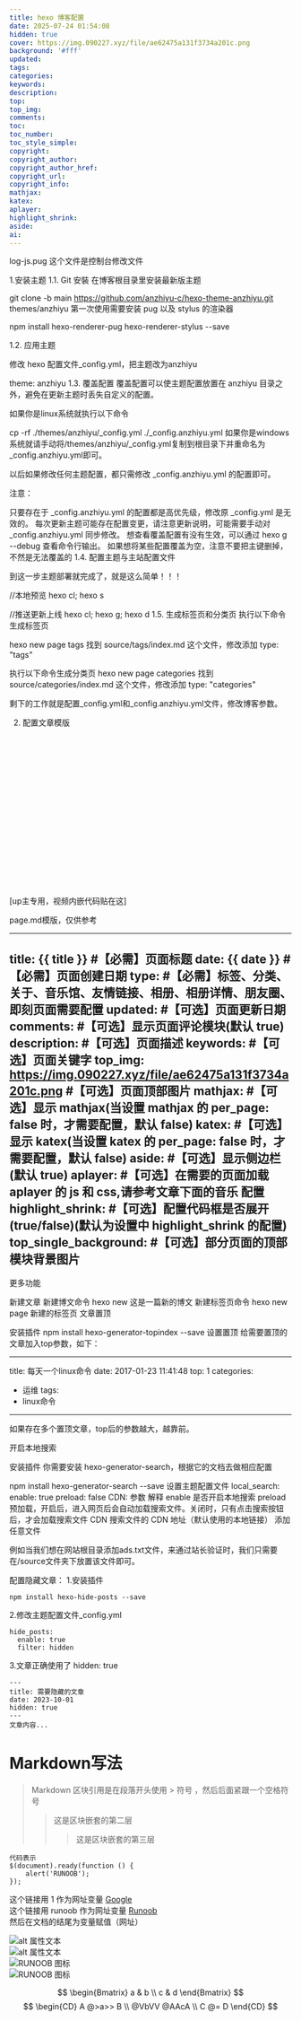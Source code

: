 ```yaml
---
title: hexo 博客配置
date: 2025-07-24 01:54:08
hidden: true
cover: https://img.090227.xyz/file/ae62475a131f3734a201c.png
background: '#fff'
updated:
tags:
categories:
keywords:
description:
top:
top_img:
comments:
toc:
toc_number:
toc_style_simple:
copyright:
copyright_author:
copyright_author_href:
copyright_url:
copyright_info:
mathjax:
katex:
aplayer:
highlight_shrink:
aside:
ai:
---
```


log-js.pug 这个文件是控制台修改文件

1.安装主题
1.1. Git 安裝
在博客根目录里安装最新版主题

git clone -b main https://github.com/anzhiyu-c/hexo-theme-anzhiyu.git themes/anzhiyu
第一次使用需要安装 pug 以及 stylus 的渲染器

npm install hexo-renderer-pug hexo-renderer-stylus --save

1.2. 应用主题

修改 hexo 配置文件_config.yml，把主题改为anzhiyu

theme: anzhiyu
1.3. 覆盖配置
覆盖配置可以使主题配置放置在 anzhiyu 目录之外，避免在更新主题时丢失自定义的配置。

如果你是linux系统就执行以下命令

cp -rf ./themes/anzhiyu/_config.yml ./_config.anzhiyu.yml
如果你是windows系统就请手动将/themes/anzhiyu/_config.yml复制到根目录下并重命名为_config.anzhiyu.yml即可。

以后如果修改任何主题配置，都只需修改 _config.anzhiyu.yml 的配置即可。

注意：

只要存在于 _config.anzhiyu.yml 的配置都是高优先级，修改原 _config.yml 是无效的。
每次更新主题可能存在配置变更，请注意更新说明，可能需要手动对 _config.anzhiyu.yml 同步修改。
想查看覆盖配置有没有生效，可以通过 hexo g --debug 查看命令行输出。
如果想将某些配置覆盖为空，注意不要把主键删掉，不然是无法覆盖的
1.4. 配置主题与主站配置文件

到这一步主题部署就完成了，就是这么简单！！！

//本地预览
hexo cl; hexo s

//推送更新上线
hexo cl; hexo g; hexo d
1.5. 生成标签页和分类页
执行以下命令生成标签页

hexo new page tags
找到 source/tags/index.md 这个文件，修改添加 type: "tags"

执行以下命令生成分类页
hexo new page categories
找到 source/categories/index.md 这个文件，修改添加 type: "categories"

剩下的工作就是配置_config.yml和_config.anzhiyu.yml文件，修改博客参数。

2. 配置文章模版


<div class="video-container">
[up主专用，视频内嵌代码贴在这]
</div>

<style>
.video-container {
    position: relative;
    width: 100%;
    padding-top: 56.25%; /* 16:9 aspect ratio (height/width = 9/16 * 100%) */
}

.video-container iframe {
    position: absolute;
    top: 0;
    left: 0;
    width: 100%;
    height: 100%;
}
</style>

page.md模版，仅供参考

---
title: {{ title }} #【必需】页面标题
date: {{ date }} #【必需】页面创建日期
type: #【必需】标签、分类、关于、音乐馆、友情链接、相册、相册详情、朋友圈、即刻页面需要配置
updated: #【可选】页面更新日期
comments: #【可选】显示页面评论模块(默认 true)
description: #【可选】页面描述
keywords: #【可选】页面关键字
top_img: https://img.090227.xyz/file/ae62475a131f3734a201c.png #【可选】页面顶部图片
mathjax: #【可选】显示 mathjax(当设置 mathjax 的 per_page: false 时，才需要配置，默认 false)
katex: #【可选】显示 katex(当设置 katex 的 per_page: false 时，才需要配置，默认 false)
aside: #【可选】显示侧边栏 (默认 true)
aplayer: #【可选】在需要的页面加载 aplayer 的 js 和 css,请参考文章下面的音乐 配置
highlight_shrink: #【可选】配置代码框是否展开(true/false)(默认为设置中 highlight_shrink 的配置)
top_single_background: #【可选】部分页面的顶部模块背景图片
---

更多功能

新建文章
新建博文命令
hexo new 这是一篇新的博文
新建标签页命令
hexo new page 新建的标签页
文章置顶

安装插件
npm install hexo-generator-topindex --save
设置置顶
给需要置顶的文章加入top参数，如下：

---
title: 每天一个linux命令
date: 2017-01-23 11:41:48
top: 1
categories:
- 运维
tags:
- linux命令
---
如果存在多个置顶文章，top后的参数越大，越靠前。

开启本地搜索

安装插件
你需要安装 hexo-generator-search，根据它的文档去做相应配置

npm install hexo-generator-search --save
设置主题配置文件
local_search:
  enable: true
  preload: false
  CDN:
参数	解释
enable	是否开启本地搜索
preload	预加载，开启后，进入网页后会自动加载搜索文件。关闭时，只有点击搜索按钮后，才会加载搜索文件
CDN	搜索文件的 CDN 地址（默认使用的本地链接）
添加任意文件

例如当我们想在网站根目录添加ads.txt文件，来通过站长验证时，我们只需要在/source文件夹下放置该文件即可。


配置隐藏文章：
1.安装插件
```
npm install hexo-hide-posts --save
```

2.修改主题配置文件_config.yml
```
hide_posts:
  enable: true
  filter: hidden
```

3.文章正确使用了 hidden: true
```
---
title: 需要隐藏的文章
date: 2023-10-01
hidden: true
---
文章内容...
```


# Markdown写法
> Markdown 区块引用是在段落开头使用 > 符号 ，然后后面紧跟一个空格符号
>> 这是区块嵌套的第二层
>>> 这是区块嵌套的第三层    
    
```
代码表示
$(document).ready(function () {
    alert('RUNOOB');
});
```

这个链接用 1 作为网址变量 [Google][1]  
这个链接用 runoob 作为网址变量 [Runoob][runoob]  
然后在文档的结尾为变量赋值（网址）

  [1]: http://www.google.com/
  [runoob]: http://www.runoob.com/

![alt 属性文本](图片地址)  
![alt 属性文本](图片地址 "可选标题")  
![RUNOOB 图标](https://static.jyshare.com/images/runoob-logo.png)  
![RUNOOB 图标](https://static.jyshare.com/images/runoob-logo.png "RUNOOB")

$$
\begin{Bmatrix}
   a & b \\
   c & d
\end{Bmatrix}
$$
$$
\begin{CD}
   A @>a>> B \\
@VbVV @AAcA \\
   C @= D
\end{CD}
$$